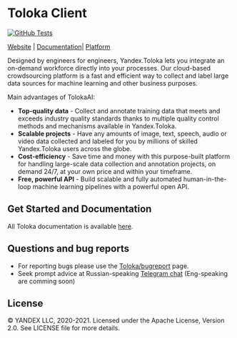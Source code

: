 # Toloka Client

[![GitHub Tests][github_tests_badge]][github_tests_link]

[github_tests_badge]: https://github.com/TolokaAI/toloka-kit/workflows/Tests/badge.svg?branch=main
[github_tests_link]: https://github.com/TolokaAI/toloka-kit/actions?query=workflow:Tests

[Website](https://toloka.ai) |
[Documentation](https://yandex.ru/dev/toloka/doc/concepts/about.html?lang=en)|
[Platform](http://toloka.yandex.com)


Designed by engineers for engineers, Yandex.Toloka lets you integrate an on-demand workforce directly into your processes. Our cloud-based crowdsourcing platform is a fast and efficient way to collect and label large data sources for machine learning and other business purposes.

Main advantages of TolokaAI:
  - **Top-quality data** -  Collect and annotate training data that meets and exceeds industry quality standards thanks to multiple quality control methods and mechanisms available in Yandex.Toloka.
  - **Scalable projects** - Have any amounts of image, text, speech, audio or video data collected and labeled for you by millions of skilled Yandex.Toloka users across the globe.
  - **Cost-efficiency** - Save time and money with this purpose-built platform for handling large-scale data collection and annotation projects, on demand 24/7, at your own price and within your timeframe.
  - **Free, powerful API** - Build scalable and fully automated human-in-the-loop machine learning pipelines with a powerful open API.


Get Started and Documentation
--------------
All Toloka documentation is available [here](https://yandex.com/dev/toloka/doc/concepts/about.html?lang=en).


Questions and bug reports
--------------
* For reporting bugs please use the [Toloka/bugreport](https://github.com/Toloka/toloka-kit/issues) page.
* Seek prompt advice at Russian-speaking [Telegram chat](https://t.me/tolokacommunity) (Eng-speaking are comming soon)



License
-------
© YANDEX LLC, 2020-2021. Licensed under the Apache License, Version 2.0. See LICENSE file for more details.
